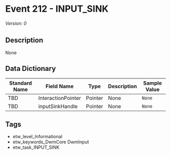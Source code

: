 # Event 212 - INPUT_SINK
###### Version: 0

## Description
None

## Data Dictionary
|Standard Name|Field Name|Type|Description|Sample Value|
|---|---|---|---|---|
|TBD|InteractionPointer|Pointer|None|`None`|
|TBD|inputSinkHandle|Pointer|None|`None`|

## Tags
* etw_level_Informational
* etw_keywords_DwmCore DwmInput
* etw_task_INPUT_SINK